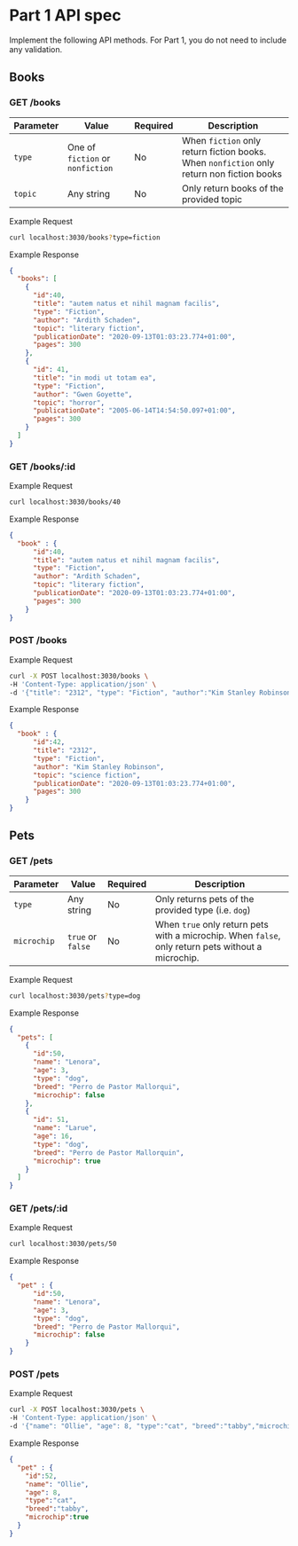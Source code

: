 # Part 1 API spec

Implement the following API methods. For Part 1, you do not need to include any validation.

## Books

### GET /books

Parameter | Value | Required | Description
-|-|-|-
`type` | One of `fiction` or `nonfiction` | No | When `fiction` only return fiction books. When `nonfiction` only return non fiction books
`topic` | Any string | No | Only return books of the provided topic

Example Request
```sh
curl localhost:3030/books?type=fiction
```
Example Response
```json
{
  "books": [
    {
      "id":40,
      "title": "autem natus et nihil magnam facilis",
      "type": "Fiction",
      "author": "Ardith Schaden",
      "topic": "literary fiction",
      "publicationDate": "2020-09-13T01:03:23.774+01:00",
      "pages": 300
    },
    {
      "id": 41,
      "title": "in modi ut totam ea",
      "type": "Fiction",
      "author": "Gwen Goyette",
      "topic": "horror",
      "publicationDate": "2005-06-14T14:54:50.097+01:00",
      "pages": 300
    }
  ]
}
```

### GET /books/:id
Example Request
```sh
curl localhost:3030/books/40
```
Example Response
```json
{
  "book" : {
      "id":40,
      "title": "autem natus et nihil magnam facilis",
      "type": "Fiction",
      "author": "Ardith Schaden",
      "topic": "literary fiction",
      "publicationDate": "2020-09-13T01:03:23.774+01:00",
      "pages": 300 
    }
}
```

### POST /books

Example Request
```sh
curl -X POST localhost:3030/books \
-H 'Content-Type: application/json' \
-d '{"title": "2312", "type": "Fiction", "author":"Kim Stanley Robinson", "topic":"science fiction","publicationDate":"2020-09-13T01:03:23.774+01:00"}'
```

Example Response
```json
{
  "book" : {
      "id":42,
      "title": "2312",
      "type": "Fiction",
      "author": "Kim Stanley Robinson",
      "topic": "science fiction",
      "publicationDate": "2020-09-13T01:03:23.774+01:00",
      "pages": 300
    }
}
```

## Pets

### GET /pets

Parameter | Value | Required | Description
-|-|-|-
`type` | Any string | No | Only returns pets of the provided type (i.e. `dog`)
`microchip` | `true` or `false` | No | When `true` only return pets with a microchip. When `false`, only return pets without a microchip.

Example Request
```sh
curl localhost:3030/pets?type=dog
```

Example Response
```json
{
  "pets": [
    {
      "id":50,
      "name": "Lenora",
      "age": 3,
      "type": "dog",
      "breed": "Perro de Pastor Mallorqui",
      "microchip": false
    },
    {
      "id": 51,
      "name": "Larue",
      "age": 16,
      "type": "dog",
      "breed": "Perro de Pastor Mallorquin",
      "microchip": true
    }
  ]
}
```

### GET /pets/:id
Example Request
```sh
curl localhost:3030/pets/50
```

Example Response
```json
{
  "pet" : {
      "id":50,
      "name": "Lenora",
      "age": 3,
      "type": "dog",
      "breed": "Perro de Pastor Mallorqui",
      "microchip": false
    }
}
```

### POST /pets

Example Request
```sh
curl -X POST localhost:3030/pets \
-H 'Content-Type: application/json' \
-d '{"name": "Ollie", "age": 8, "type":"cat", "breed":"tabby","microchip":true}'
```

Example Response
```json
{
  "pet" : {
    "id":52,
    "name": "Ollie", 
    "age": 8, 
    "type":"cat", 
    "breed":"tabby",
    "microchip":true
  }
}
```
